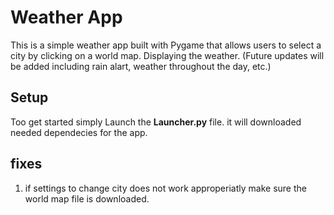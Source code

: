# Weather App

This is a simple weather app built with Pygame that allows users to select a city by clicking on a world map. Displaying the weather. (Future updates will be added including rain alart, weather throughout the day, etc.)

## Setup
Too get started simply Launch the **Launcher.py** file. it will downloaded needed dependecies for the app. 

## fixes 

1) if settings to change city does not work approperiatly make sure the world map file is downloaded. 